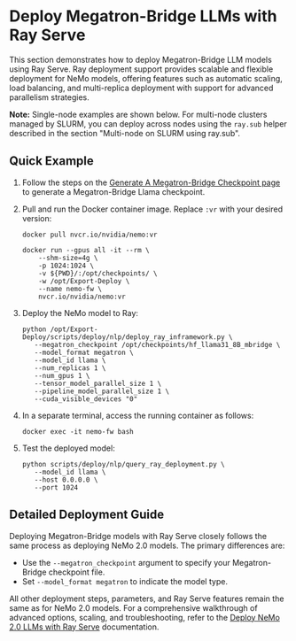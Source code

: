 # Deploy Megatron-Bridge LLMs with Ray Serve

This section demonstrates how to deploy Megatron-Bridge LLM models using Ray Serve. Ray deployment support provides scalable and flexible deployment for NeMo models, offering features such as automatic scaling, load balancing, and multi-replica deployment with support for advanced parallelism strategies.

**Note:** Single-node examples are shown below. For multi-node clusters managed by SLURM, you can deploy across nodes using the `ray.sub` helper described in the section "Multi-node on SLURM using ray.sub".

## Quick Example

1. Follow the steps on the [Generate A Megatron-Bridge Checkpoint page](gen_mbridge_ckpt.md) to generate a Megatron-Bridge Llama checkpoint.

2. Pull and run the Docker container image. Replace ``:vr`` with your desired version:

   ```shell
   docker pull nvcr.io/nvidia/nemo:vr

   docker run --gpus all -it --rm \
       --shm-size=4g \
       -p 1024:1024 \
       -v ${PWD}/:/opt/checkpoints/ \
       -w /opt/Export-Deploy \
       --name nemo-fw \
       nvcr.io/nvidia/nemo:vr
   ``` 

3. Deploy the NeMo model to Ray:

   ```shell
   python /opt/Export-Deploy/scripts/deploy/nlp/deploy_ray_inframework.py \
      --megatron_checkpoint /opt/checkpoints/hf_llama31_8B_mbridge \
      --model_format megatron \
      --model_id llama \
      --num_replicas 1 \
      --num_gpus 1 \
      --tensor_model_parallel_size 1 \
      --pipeline_model_parallel_size 1 \
      --cuda_visible_devices "0"
   ```

4. In a separate terminal, access the running container as follows:

   ```shell
   docker exec -it nemo-fw bash
   ```

5. Test the deployed model:

   ```shell
   python scripts/deploy/nlp/query_ray_deployment.py \
      --model_id llama \
      --host 0.0.0.0 \
      --port 1024
   ```

## Detailed Deployment Guide

Deploying Megatron-Bridge models with Ray Serve closely follows the same process as deploying NeMo 2.0 models. The primary differences are:

- Use the `--megatron_checkpoint` argument to specify your Megatron-Bridge checkpoint file.
- Set `--model_format megatron` to indicate the model type.

All other deployment steps, parameters, and Ray Serve features remain the same as for NeMo 2.0 models. For a comprehensive walkthrough of advanced options, scaling, and troubleshooting, refer to the [Deploy NeMo 2.0 LLMs with Ray Serve](../nemo_2/in-framework-ray.md) documentation.